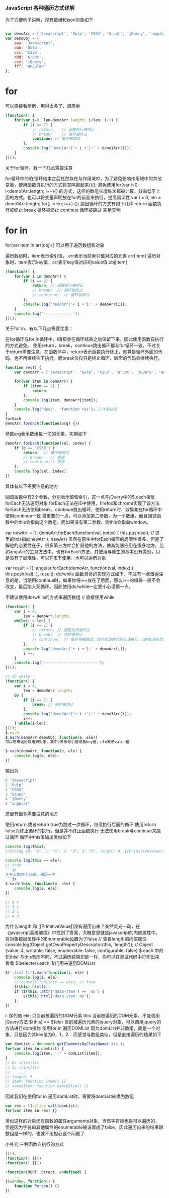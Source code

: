 ### JavaScript 各种遍历方式详解

为了方便例子讲解，现有数组和json对象如下
```js

var demoArr = ['Javascript', 'Gulp', 'CSS3', 'Grunt', 'jQuery', 'angular'];
var demoObj = {
    aaa: 'Javascript',
    bbb: 'Gulp',
    ccc: 'CSS3',
    ddd: 'Grunt',
    eee: 'jQuery',
    fff: 'angular'
};
```
# for
可以直接看示例，用得太多了，很简单

```js
(function() {
    for(var i=0, len=demoArr.length; i<len; i++) {
        if (i == 2) {
            // return;   // 函数执行被终止
            // break;    // 循环被终止
            continue; // 循环被跳过
        };
        console.log('demo1Arr['+ i +']:' + demo1Arr[i]);
    }
})();
```

关于for循环，有一下几点需要注意

for循环中的i在循环结束之后任然存在与作用域中，为了避免影响作用域中的其他变量，使用函数自执行的方式将其隔离起来()();
避免使用for(var i=0; i<demo1Arr.length; i++){} 的方式，这样的数组长度每次都被计算，效率低于上面的方式。也可以将变量声明放在for的前面来执行，提高阅读性
var i = 0, len = demo1Arr.length;
for(; i<len; i++) {};
跳出循环的方式有如下几种
return 函数执行被终止
break 循环被终止
continue 循环被跳过
完整实例

# for in
for(var item in arr|obj){} 可以用于遍历数组和对象

遍历数组时，item表示索引值， arr表示当前索引值对应的元素 arr[item]
遍历对象时，item表示key值，arr表示key值对应的value值 obj[item]

```js
(function() {
    for(var i in demoArr) {
        if (i == 2) {
            return; // 函数执行被终止
            // break;  // 循环被终止
            // continue;  // 循环被跳过
        };
        console.log('demoArr['+ i +']:' + demoArr[i]);
    }
    console.log('-------------');
})();
```
关于for in，有以下几点需要注意：

在for循环与for in循环中，i值都会在循环结束之后保留下来。因此使用函数自执行的方式避免。
使用return，break，continue跳出循环都与for循环一致，不过关于return需要注意，在函数体中，return表示函数执行终止，就算是循环外面的代码，也不再继续往下执行。而break仅仅只是终止循环，后面的代码会继续执行。
```js
function res() {
    var demoArr = ['Javascript', 'Gulp', 'CSS3', 'Grunt', 'jQuery', 'angular'];

    for(var item in demoArr) {
        if (item == 2) {
            return;
        };
        console.log(item, demoArr[item]);
    }
    console.log('desc', 'function res'); //不会执行
}
forEach
demoArr.forEach(function(arg) {})
```

参数arg表示数组每一项的元素，实例如下
```js
demoArr.forEach(function(val, index) {
    if (e == 'CSS3') {
        return;  // 循环被跳过
        // break;   // 报错
        // continue;// 报错
    };
    console.log(val, index);
})
```
具体有以下需要注意的地方

回调函数中有2个参数，分别表示值和索引，这一点与jQuery中的$.each相反
forEach无法遍历对象
forEach无法在IE中使用，firefox和chrome实现了该方法
forEach无法使用break，continue跳出循环，使用return时，效果和在for循环中使用continue一致
最重要的一点，可以添加第二参数，为一个数组，而且回调函数中的this会指向这个数组。而如果没有第二参数，则this会指向window。

var newArr = [];
demoArr.forEach(function(val, index) {
    this.push(val); // 这里的this指向newArr
}, newArr)
虽然在原生中forEach循环的局限性很多，但是了解他的必要性在于，很多第三方库会扩展他的方法，使其能够应用在很多地方，比如angular的工具方法中，也有forEach方法，其使用与原生的基本没有差别，只是没有了局限性，可以在IE下使用，也可以遍历对象

var result = [];
angular.forEach(demoArr, function(val, index) {
    this.push(val);
}, result);
do/while
函数具体的实现方式如下，不过有一点值得注意的是，当使用continue时，如果你将i++放在了后面，那么i++的值将一直不会改变，最后陷入死循环。因此使用do/while一定要小心谨慎一点。

不建议使用do/while的方式来遍历数组
// 直接使用while
```js
(function() {
    var i = 0,
        len = demoArr.length;
    while(i < len) {
        if (i == 2) {
            // return; // 函数执行被终止
            // break;  // 循环被终止
            // continue;  // 循环将被跳过，因为后边的代码无法执行，i的值没有改变，因此循环会一直卡在这里，慎用！！
        };
        console.log('demoArr['+ i +']:' + demoArr[i]);
        i ++;
    }
    console.log('------------------------');
})();

// do while
(function() {
    var i = 0,
        len = demo3Arr.length;
    do {
        if (i == 2) {
            break; // 循环被终止
        };
        console.log('demo2Arr['+ i +']:' + demo3Arr[i]);
        i++;
    } while(i<len);
})();
$.each
$.each(demoArr|demoObj, function(e, ele))
可以用来遍历数组和对象，其中e表示索引值或者key值，ele表示value值

$.each(demoArr, function(e, ele) {
    console.log(e, ele);
})
```
输出为
```js
0 "Javascript"
1 "Gulp"
2 "CSS3"
3 "Grunt"
4 "jQuery"
5 "angular"
```
这里有很多需要注意的地方

使用return 或者return true为跳过一次循环，继续执行后面的循环
使用return false为终止循环的执行，但是并不终止函数执行
无法使用break与continue来跳过循环
循环中this值输出类似如下
```js
console.log(this);
//String {0: "C", 1: "S", 2: "S", 3: "3", length: 4, [[PrimitiveValue]]: "CSS3"}

console.log(this == ele);
// true
```js
关于上面的this值，遍历一下
```js
$.each(this, function(e, ele) {
    console.log(e, ele);
})

// 0 c
// 1 s
// 2 s
// 4 3
```
为什么length 和 [[PrimitiveValue]]没有遍历出来？突然灵光一动，在《javascript高级编程》中找到了答案，大概意思就是javascript的内部属性中，将对象数据属性中的Enumerable设置为了false
// 查看length的内部属性
console.log(Object.getOwnPropertyDescriptor(this, 'length'));
// Object {value: 4, writable: false, enumerable: false, configurable: false}
$.each 中的 $(this) 与this有所不同，不过遍历结果却是一样，你可以在测试代码中打印出来看看
$(selecter).each
专门用来遍历DOMList
```js
$('.list li').each(function(i, ele) {
    console.log(i, ele);
    // console.log(this == ele); // true
    $(this).html(i);
    if ($(this).attr('data-item') == 'do') {
        $(this).html('data-item: do');
    };
})
```
i: 序列值 ele: 只当前被遍历的DOM元素
this 当前被遍历的DOM元素，不能调用jQuery方法
$(this) == $(ele) 当前被遍历元素的jquery对象，可以调用jquery的方法进行dom操作
使用for in 遍历DOMList
因为domList并非数组，而是一个对象，只是因为其key值为0，1，2... 而感觉与数组类似，但是直接遍历的结果如下
```js
var domList = document.getElementsByClassName('its');
for(var item in domList) {
    console.log(item, ':' + domList[item]);
}
// 0: <li></li>
// 1: <li></li>
//    ...
// length: 5
// item: function item() {}
// namedItem: function namedItem() {}
```
因此我们在使用for in 遍历domList时，需要将domList转换为数组

```js
var res = [].slice.call(domList);
for(var item in res) {}
```
类似这样的对象还有函数的属性arguments对象，当然字符串也是可以遍历的，但是因为字符串其他属性的enumerable被设置成了false，因此遍历出来的结果跟数组是一样的，也就不用担心这个问题了.

小补充:三种函数自执行的方式 
```js
()(), 
!function() {}() 
+function() {}() 

+function(ROOT, Struct, undefined) {
    ... 
}(window, function() {
    function Person() {}
})
```



